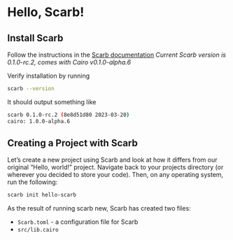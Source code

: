 # Hello, Scarb!

## Install Scarb

Follow the instructions in the [Scarb documentation](https://docs.swmansion.com/scarb/download)
_Current Scarb version is 0.1.0-rc.2, comes with Cairo v0.1.0-alpha.6_

Verify installation by running

```bash
scarb --version
```

It should output something like

```bash
scarb 0.1.0-rc.2 (8e8d51d80 2023-03-20)
cairo: 1.0.0-alpha.6
```

## Creating a Project with Scarb

Let’s create a new project using Scarb and look at how it differs from our original “Hello, world!” project. Navigate back to your projects directory (or wherever you decided to store your code). Then, on any operating system, run the following:

```bash
scarb init hello-scarb
```

As the result of running scarb new, Scarb has created two files:

- `Scarb.toml` - a configuration file for Scarb
- `src/lib.cairo`
